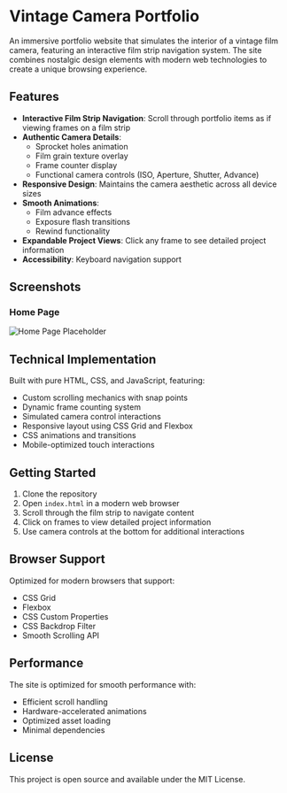 # Vintage Camera Portfolio

An immersive portfolio website that simulates the interior of a vintage film camera, featuring an interactive film strip navigation system. The site combines nostalgic design elements with modern web technologies to create a unique browsing experience.

## Features

- **Interactive Film Strip Navigation**: Scroll through portfolio items as if viewing frames on a film strip
- **Authentic Camera Details**: 
  - Sprocket holes animation
  - Film grain texture overlay
  - Frame counter display
  - Functional camera controls (ISO, Aperture, Shutter, Advance)
- **Responsive Design**: Maintains the camera aesthetic across all device sizes
- **Smooth Animations**: 
  - Film advance effects
  - Exposure flash transitions
  - Rewind functionality
- **Expandable Project Views**: Click any frame to see detailed project information
- **Accessibility**: Keyboard navigation support

## Screenshots

### Home Page
![Home Page Placeholder](screenshots/home-page-placeholder.png)


## Technical Implementation

Built with pure HTML, CSS, and JavaScript, featuring:
- Custom scrolling mechanics with snap points
- Dynamic frame counting system
- Simulated camera control interactions
- Responsive layout using CSS Grid and Flexbox
- CSS animations and transitions
- Mobile-optimized touch interactions

## Getting Started

1. Clone the repository
2. Open `index.html` in a modern web browser
3. Scroll through the film strip to navigate content
4. Click on frames to view detailed project information
5. Use camera controls at the bottom for additional interactions

## Browser Support

Optimized for modern browsers that support:
- CSS Grid
- Flexbox
- CSS Custom Properties
- CSS Backdrop Filter
- Smooth Scrolling API

## Performance

The site is optimized for smooth performance with:
- Efficient scroll handling
- Hardware-accelerated animations
- Optimized asset loading
- Minimal dependencies

## License

This project is open source and available under the MIT License.
